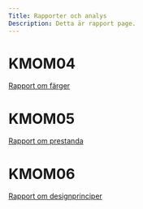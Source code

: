 ```yaml
---
Title: Rapporter och analys
Description: Detta är rapport page.
---
```


# KMOM04

<a href="%base_url%?analysis/01_colors">Rapport om färger</a>

# KMOM05

<a href="%base_url%?analysis/02_load">Rapport om prestanda</a>

# KMOM06

<a href="%base_url%?analysis/03_design_principles">Rapport om designprinciper</a>
